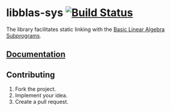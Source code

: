 # libblas-sys [![Build Status][travis-svg]][travis-url]

The library facilitates static linking with the [Basic Linear Algebra
Subprograms][1].

## [Documentation][docs]

## Contributing

1. Fork the project.
2. Implement your idea.
3. Create a pull request.

[1]: http://www.netlib.org/blas/

[travis-svg]: https://travis-ci.org/stainless-steel/libblas-sys.svg?branch=master
[travis-url]: https://travis-ci.org/stainless-steel/libblas-sys
[docs]: https://stainless-steel.github.io/libblas-sys
